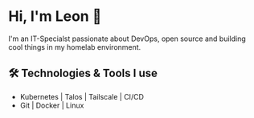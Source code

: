 # Hi, I'm Leon 👋

I'm an IT-Specialst passionate about DevOps, open source and building cool things in my homelab environment.

## 🛠️ Technologies & Tools I use
- Kubernetes | Talos | Tailscale | CI/CD
- Git | Docker | Linux



